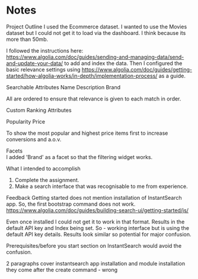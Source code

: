 # Notes
  
Project Outline
I used the Ecommerce dataset. I wanted to use the Movies dataset but I could not get it to load via the dashboard. I think because its more than 50mb.
  
I followed the instructions here: https://www.algolia.com/doc/guides/sending-and-managing-data/send-and-update-your-data/ to add and index the data.
Then I configured the basic relevance settings using https://www.algolia.com/doc/guides/getting-started/how-algolia-works/in-depth/implementation-process/ as a guide.
  
Searchable Attributes
  Name
  Description
  Brand
  
  All are ordered to ensure that relevance is given to each match in order.
  
Custom Ranking Attributes

  Popularity
  Price
  
  To show the most popular and highest price items first to increase conversions and a.o.v.
   
  
Facets  
I added 'Brand' as a facet so that the filtering widget works.
  
What I intended to accomplish
1. Complete the assignment.
2. Make a search interface that was recognisable to me from experience.
  
Feedback
Getting started does not mention installation of InstantSearch app. So, the first bootstrap command does not work.   
https://www.algolia.com/doc/guides/building-search-ui/getting-started/js/

Even once installed I could not get it to work in that format. Results in the default API key and Index being set.
So - working interface but is using the default API key details. Results look similar so potential for major confusion.

Prerequisites/before you start section on InstantSearch would avoid the confusion.

2 paragraphs cover instantsearch app installation and module installation
they come after the create command - wrong




